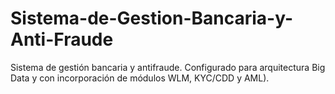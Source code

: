 # Sistema-de-Gestion-Bancaria-y-Anti-Fraude
Sistema de gestión bancaria y antifraude. Configurado para arquitectura Big Data y con incorporación de módulos WLM, KYC/CDD y AML).
